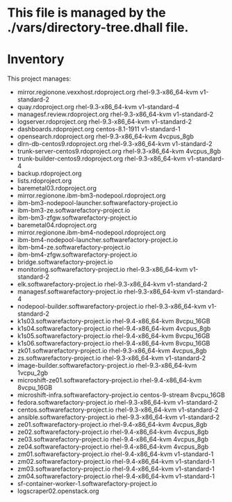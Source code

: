 # This file is managed by the ./vars/directory-tree.dhall file.
# Inventory

This project manages:

* mirror.regionone.vexxhost.rdoproject.org rhel-9.3-x86_64-kvm v1-standard-2
* quay.rdoproject.org rhel-9.3-x86_64-kvm v1-standard-4
* managesf.review.rdoproject.org rhel-9.3-x86_64-kvm v1-standard-2
* logserver.rdoproject.org rhel-9.3-x86_64-kvm v1-standard-2
* dashboards.rdoproject.org centos-8.1-1911 v1-standard-1
* opensearch.rdoproject.org rhel-9.3-x86_64-kvm 4vcpus_8gb
* dlrn-db-centos9.rdoproject.org rhel-9.3-x86_64-kvm v1-standard-2
* trunk-server-centos9.rdoproject.org rhel-9.3-x86_64-kvm 4vcpus_8gb
* trunk-builder-centos9.rdoproject.org rhel-9.3-x86_64-kvm v1-standard-4
* backup.rdoproject.org 
* lists.rdoproject.org 
* baremetal03.rdoproject.org 
* mirror.regionone.ibm-bm3-nodepool.rdoproject.org 
* ibm-bm3-nodepool-launcher.softwarefactory-project.io 
* ibm-bm3-ze.softwarefactory-project.io 
* ibm-bm3-zfgw.softwarefactory-project.io 
* baremetal04.rdoproject.org 
* mirror.regionone.ibm-bm4-nodepool.rdoproject.org 
* ibm-bm4-nodepool-launcher.softwarefactory-project.io 
* ibm-bm4-ze.softwarefactory-project.io 
* ibm-bm4-zfgw.softwarefactory-project.io 
* bridge.softwarefactory-project.io 
* monitoring.softwarefactory-project.io rhel-9.3-x86_64-kvm v1-standard-2
* elk.softwarefactory-project.io rhel-9.3-x86_64-kvm v1-standard-2
* managesf.softwarefactory-project.io rhel-9.3-x86_64-kvm v1-standard-4
* nodepool-builder.softwarefactory-project.io rhel-9.3-x86_64-kvm v1-standard-2
* k1s03.softwarefactory-project.io rhel-9.4-x86_64-kvm 8vcpu_16GB
* k1s04.softwarefactory-project.io rhel-9.4-x86_64-kvm 4vcpus_8gb
* k1s05.softwarefactory-project.io rhel-9.4-x86_64-kvm 8vcpu_16GB
* k1s06.softwarefactory-project.io rhel-9.4-x86_64-kvm 8vcpu_16GB
* zk01.softwarefactory-project.io rhel-9.3-x86_64-kvm 4vcpus_8gb
* zs.softwarefactory-project.io rhel-9.3-x86_64-kvm v1-standard-2
* image-builder.softwarefactory-project.io rhel-9.3-x86_64-kvm 1vcpu_2gb
* microshift-ze01.softwarefactory-project.io rhel-9.4-x86_64-kvm 8vcpu_16GB
* microshift-infra.softwarefactory-project.io centos-9-stream 8vcpu_16GB
* fedora.softwarefactory-project.io rhel-9.3-x86_64-kvm v1-standard-2
* centos.softwarefactory-project.io rhel-9.3-x86_64-kvm v1-standard-2
* ansible.softwarefactory-project.io rhel-9.3-x86_64-kvm v1-standard-2
* ze01.softwarefactory-project.io rhel-9.4-x86_64-kvm 4vcpus_8gb
* ze02.softwarefactory-project.io rhel-9.4-x86_64-kvm 4vcpus_8gb
* ze03.softwarefactory-project.io rhel-9.4-x86_64-kvm 4vcpus_8gb
* ze04.softwarefactory-project.io rhel-9.4-x86_64-kvm 4vcpus_8gb
* zm01.softwarefactory-project.io rhel-9.4-x86_64-kvm v1-standard-1
* zm02.softwarefactory-project.io rhel-9.4-x86_64-kvm v1-standard-1
* zm03.softwarefactory-project.io rhel-9.4-x86_64-kvm v1-standard-1
* zm04.softwarefactory-project.io rhel-9.4-x86_64-kvm v1-standard-1
* sf-container-worker-1.softwarefactory-project.io 
* logscraper02.openstack.org 

